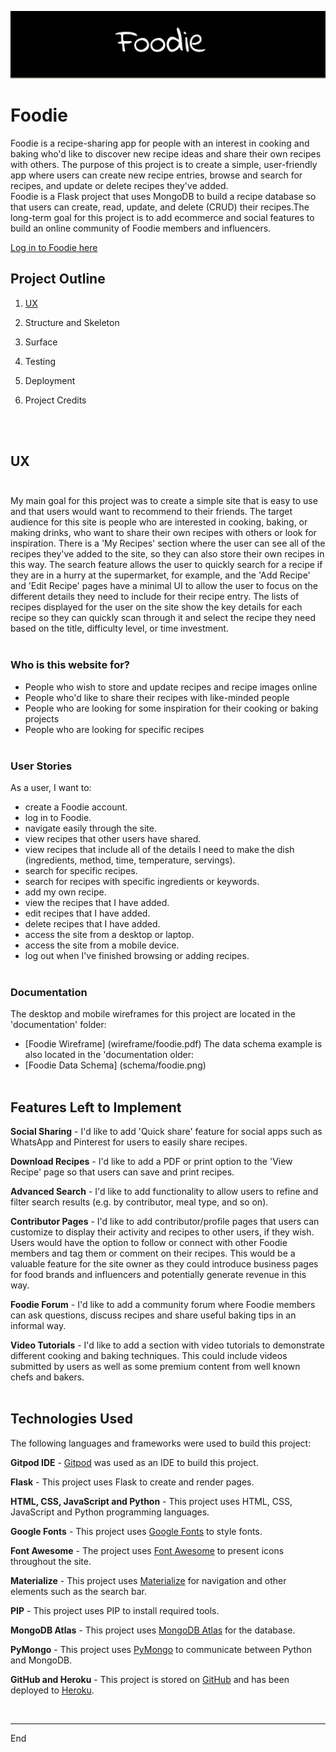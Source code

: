 ![Cover Image](/static/images/foodie-cover.png)



# Foodie
Foodie is a recipe-sharing app for people with an interest in cooking and baking who'd like to discover new recipe ideas and share their own recipes with others. The purpose of this project is to create a simple, user-friendly app where users can create new recipe entries, browse and search for recipes, and update or delete recipes they've added.<br>
Foodie is a Flask project that uses MongoDB to build a recipe database so that users can create, read, update, and delete (CRUD) their recipes.The long-term goal for this project is to add ecommerce and social features to build an online community of Foodie members and influencers.
<br>

[Log in to Foodie here](https://foodie-project.herokuapp.com/)
<br>


## Project Outline

1. [UX](UX)

2. Structure and Skeleton

3. Surface

4. Testing

5. Deployment

6. Project Credits

<br><br>

## UX <br><br>
My main goal for this project was to create a simple site that is easy to use and that users would want to recommend to their friends. The target audience for this site is people who are interested in cooking, baking, or making drinks, who want to share their own recipes with others or look for inspiration. There is a 'My Recipes' section where the user can see all of the recipes they've added to the site, so they can also store their own recipes in this way. The search feature allows the user to quickly search for a recipe if they are in a hurry at the supermarket, for example, and the 'Add Recipe' and 'Edit Recipe' pages have a minimal UI to allow the user to focus on the different details they need to include for their recipe entry. The lists of recipes displayed for the user on the site show the key details for each recipe so they can quickly scan through it and select the recipe they need based on the title, difficulty level, or time investment.
<br><br>

### Who is this website for?
* People who wish to store and update recipes and recipe images online
* People who'd like to share their recipes with like-minded people
* People who are looking for some inspiration for their cooking or baking projects
* People who are looking for specific recipes<br><br>

### User Stories
As a user, I want to:
* create a Foodie account.
* log in to Foodie.
* navigate easily through the site.
* view recipes that other users have shared.
* view recipes that include all of the details I need to make the dish (ingredients, method, time, temperature, servings).
* search for specific recipes.
* search for recipes with specific ingredients or keywords.
* add my own recipe.
* view the recipes that I have added.
* edit recipes that I have added.
* delete recipes that I have added.
* access the site from a desktop or laptop.
* access the site from a mobile device.
* log out when I've finished browsing or adding recipes.
<br><br>


### Documentation
The desktop and mobile wireframes for this project are located in the 'documentation' folder:
* [Foodie Wireframe] (wireframe/foodie.pdf)
The data schema example is also located in the 'documentation older:
* [Foodie Data Schema] (schema/foodie.png)
<br><br>




## Features Left to Implement
**Social Sharing** - I'd like to add 'Quick share' feature for social apps such as WhatsApp and Pinterest for users to easily share recipes.

**Download Recipes** - I'd like to add a PDF or print option to the 'View Recipe' page so that users can save and print recipes.

**Advanced Search** - I'd like to add functionality to allow users to refine and filter search results (e.g. by contributor, meal type, and so on). 

**Contributor Pages**  - I'd like to add contributor/profile pages that users can customize to display their activity and recipes to other users, if they wish. Users would have the option to follow or connect with other Foodie members and tag them or comment on their recipes. This would be a valuable feature for the site owner as they could introduce business pages for food brands and influencers and potentially generate revenue in this way.

**Foodie Forum** - I'd like to add a community forum where Foodie members can ask questions, discuss recipes and share useful baking tips in an informal way.

**Video Tutorials** - I'd like to add a section with video tutorials to demonstrate different cooking and baking techniques. This could include videos submitted by users as well as some premium content from well known chefs and bakers.
<br><br>

## Technologies Used
The following languages and frameworks were used to build this project:

**Gitpod IDE** -
[Gitpod](https://www.gitpod.io/) was used as an IDE to build this project.

**Flask** -
This project uses Flask to create and render pages.

**HTML, CSS, JavaScript and Python** -
This project uses HTML, CSS, JavaScript and Python programming languages.

**Google Fonts** -
This project uses [Google Fonts](https://fonts.google.com/) to style fonts.

**Font Awesome** -
The project uses [Font Awesome](https://fontawesome.com/) to present icons throughout the site.


**Materialize** - 
This project uses [Materialize](https://materializecss.com/) for navigation and other elements such as the search bar.

**PIP** -
This project uses PIP to install required tools.

**MongoDB Atlas** -
This project uses [MongoDB Atlas](https://www.mongodb.com/) for the database.

**PyMongo** -
This project uses [PyMongo](https://pypi.org/project/pymongo/) to communicate between Python and MongoDB.

**GitHub and Heroku** -
This project is stored on [GitHub](https://github.com/) and has been deployed to [Heroku](https://www.heroku.com/). 

<br>


--------

End
